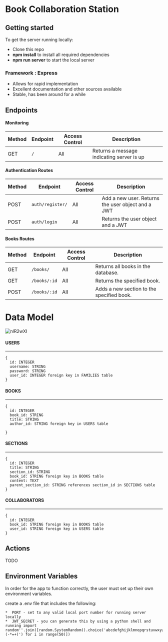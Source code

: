# Book Collaboration Station

## Getting started

To get the server running locally:

- Clone this repo
- **npm install** to install all required dependencies
- **npm run server** to start the local server
<!-- - **npm run test** to start server using testing environment -->

### Framework : Express

-    Allows for rapid implementation
-    Excellent documentation and other sources available
-    Stable, has been around for a while

## Endpoints


#### Monitoring

| Method | Endpoint                | Access Control | Description                                  |
| ------ | ----------------------- | -------------- | -------------------------------------------- |
| GET    | `/`                     | All            | Returns a message indicating server is up    |

#### Authentication Routes

| Method | Endpoint           | Access Control | Description                                         |
| ------ | ------------------ | -------------- | --------------------------------------------------- |
| POST   | `auth/register/`   | All            | Add a new user. Returns the user object and a JWT   |
| POST   | `auth/login`           | All            | Returns the user object and a JWT                   |


#### Books Routes

| Method | Endpoint                | Access Control | Description                                  |
| ------ | ----------------------- | -------------- | -------------------------------------------- |
| GET    | `/books/`          | All            | Returns all books in the database.      |
| GET    | `/books/:id`       | All            | Returns the specified book.              |
| POST   | `/books/:id`          | All            | Adds a new section to the specified book.                         |            |

# Data Model

![nlR2wXI](https://github.com/user-attachments/assets/50a94eef-c668-429d-8024-2672f0137185)


#### USERS

---

```
{
  id: INTEGER
  username: STRING
  password: STRING
  user_id: INTEGER foreign key in FAMILIES table
}
```

#### BOOKS

---

```
{
  id: INTEGER
  book_id: STRING
  title: STRING
  author_id: STRING foreign key in USERS table

}
```

#### SECTIONS

---

```
{
  id: INTEGER
  title: STRING
  section_id: STRING
  book_id: STRING foreign key in BOOKS table
  content: TEXT
  parent_section_id: STRING references section_id in SECTIONS table
}
```

#### COLLABORATORS

---

```
{
  id: INTEGER
  book_id: STRING foreign key in BOOKS table
  user_id: STRING foreign key in USERS table
}
```


## Actions

TODO

## Environment Variables

In order for the app to function correctly, the user must set up their own environment variables.

create a .env file that includes the following:

    *  PORT - set to any valid local port number for running server locally
    *  JWT_SECRET - you can generate this by using a python shell and running import random''.join([random.SystemRandom().choice('abcdefghijklmnopqrstuvwxyz0123456789!@#\$%^&amp;*(-*=+)') for i in range(50)])
    
